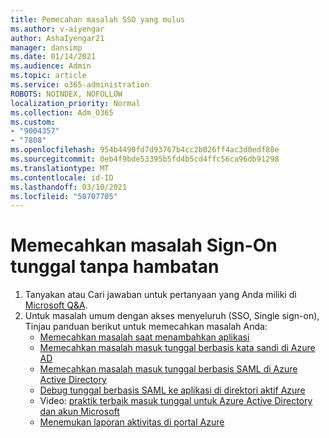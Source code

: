 ```yaml
---
title: Pemecahan masalah SSO yang mulus
ms.author: v-aiyengar
author: AshaIyengar21
manager: dansimp
ms.date: 01/14/2021
ms.audience: Admin
ms.topic: article
ms.service: o365-administration
ROBOTS: NOINDEX, NOFOLLOW
localization_priority: Normal
ms.collection: Adm_O365
ms.custom:
- "9004357"
- "7808"
ms.openlocfilehash: 954b4490fd7d93767b4cc2b026ff4ac3d0edf80e
ms.sourcegitcommit: 0eb4f9bde53395b5fd4b5cd4ffc56ca96db91298
ms.translationtype: MT
ms.contentlocale: id-ID
ms.lasthandoff: 03/10/2021
ms.locfileid: "50707705"
---
```

# <a name="troubleshooting-seamless-single-sign-on-issues"></a>Memecahkan masalah Sign-On tunggal tanpa hambatan

1. Tanyakan atau Cari jawaban untuk pertanyaan yang Anda miliki di [Microsoft Q&A](https://docs.microsoft.com/azure/active-directory/reports-monitoring/howto-find-activity-reports#troubleshoot-issues-with-activity-reports).
1. Untuk masalah umum dengan akses menyeluruh (SSO, Single sign-on), Tinjau panduan berikut untuk memecahkan masalah Anda:
    - [Memecahkan masalah saat menambahkan aplikasi](https://docs.microsoft.com/azure/active-directory/manage-apps/troubleshoot-adding-apps) 
    - [Memecahkan masalah masuk tunggal berbasis kata sandi di Azure AD](https://docs.microsoft.com/azure/active-directory/manage-apps/troubleshoot-password-based-sso) 
    - [Memecahkan masalah masuk tunggal berbasis SAML di Azure Active Directory](https://docs.microsoft.com/azure/active-directory/manage-apps/troubleshoot-saml-based-sso) 
    - [Debug tunggal berbasis SAML ke aplikasi di direktori aktif Azure](https://docs.microsoft.com/azure/active-directory/manage-apps/debug-saml-sso-issues) 
    - Video: [praktik terbaik masuk tunggal untuk Azure Active Directory dan akun Microsoft](https://azure.microsoft.com/resources/videos/ignite-2018-single-sign-on-best-practices-for-azure-active-directory-and-microsoft-accounts/) 
    - [Menemukan laporan aktivitas di portal Azure](https://docs.microsoft.com/azure/active-directory/reports-monitoring/howto-find-activity-reports#troubleshoot-issues-with-activity-reports)
